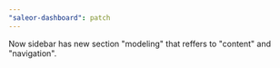 ```yaml
---
"saleor-dashboard": patch
---
```


Now sidebar has new section "modeling" that reffers to "content" and "navigation".
